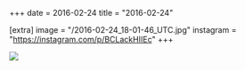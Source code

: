 +++
date = 2016-02-24
title = "2016-02-24"

[extra]
image = "/2016-02-24_18-01-46_UTC.jpg"
instagram = "https://instagram.com/p/BCLackHIIEc"
+++

<img src="/2016-02-24_18-01-46_UTC.jpg" />
